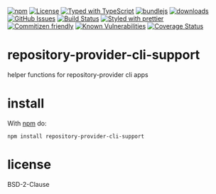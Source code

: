 [![npm](https://img.shields.io/npm/v/repository-provider-cli-support.svg)](https://www.npmjs.com/package/repository-provider-cli-support)
[![License](https://img.shields.io/badge/License-0BSD-blue.svg)](https://spdx.org/licenses/0BSD.html)
[![Typed with TypeScript](https://flat.badgen.net/badge/icon/Typed?icon=typescript\&label\&labelColor=blue\&color=555555)](https://typescriptlang.org)
[![bundlejs](https://deno.bundlejs.com/?q=repository-provider-cli-support\&badge=detailed)](https://bundlejs.com/?q=repository-provider-cli-support)
[![downloads](http://img.shields.io/npm/dm/repository-provider-cli-support.svg?style=flat-square)](https://npmjs.org/package/repository-provider-cli-support)
[![GitHub Issues](https://img.shields.io/github/issues/arlac77/repository-provider-cli-support.svg?style=flat-square)](https://github.com/arlac77/repository-provider-cli-support/issues)
[![Build Status](https://img.shields.io/endpoint.svg?url=https%3A%2F%2Factions-badge.atrox.dev%2Farlac77%2Frepository-provider-cli-support%2Fbadge\&style=flat)](https://actions-badge.atrox.dev/arlac77/repository-provider-cli-support/goto)
[![Styled with prettier](https://img.shields.io/badge/styled_with-prettier-ff69b4.svg)](https://github.com/prettier/prettier)
[![Commitizen friendly](https://img.shields.io/badge/commitizen-friendly-brightgreen.svg)](http://commitizen.github.io/cz-cli/)
[![Known Vulnerabilities](https://snyk.io/test/github/arlac77/repository-provider-cli-support/badge.svg)](https://snyk.io/test/github/arlac77/repository-provider-cli-support)
[![Coverage Status](https://coveralls.io/repos/arlac77/repository-provider-cli-support/badge.svg)](https://coveralls.io/github/arlac77/repository-provider-cli-support)

# repository-provider-cli-support
helper functions for repository-provider cli apps

# install

With [npm](http://npmjs.org) do:

```shell
npm install repository-provider-cli-support
```

# license

BSD-2-Clause
